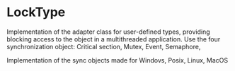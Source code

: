 # LockType
Implementation of the adapter class for user-defined types, providing blocking access to the object in a multithreaded application.
Use the four synchronization object:
   Critical section,
   Mutex,
   Event,
   Semaphore,

Implementation of the sync objects made for Windovs, Posix, Linux, MacOS
